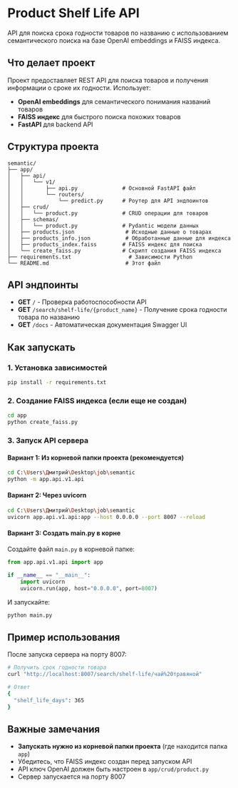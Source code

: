 # Product Shelf Life API

API для поиска срока годности товаров по названию с использованием семантического поиска на базе OpenAI embeddings и FAISS индекса.

## Что делает проект

Проект предоставляет REST API для поиска товаров и получения информации о сроке их годности. Использует:
- **OpenAI embeddings** для семантического понимания названий товаров
- **FAISS индекс** для быстрого поиска похожих товаров
- **FastAPI** для backend API

## Структура проекта

```
semantic/
├── app/
│   ├── api/
│   │   └── v1/
│   │       ├── api.py              # Основной FastAPI файл
│   │       └── routers/
│   │           └── predict.py      # Роутер для API эндпоинтов
│   ├── crud/
│   │   └── product.py              # CRUD операции для товаров
│   ├── schemas/
│   │   └── product.py              # Pydantic модели данных
│   ├── products.json                # Исходные данные о товарах
│   ├── products_info.json           # Обработанные данные для индекса
│   ├── products_index.faiss        # FAISS индекс для поиска
│   └── create_faiss.py             # Скрипт создания FAISS индекса
├── requirements.txt                  # Зависимости Python
└── README.md                        # Этот файл
```

## API эндпоинты

- **GET** `/` - Проверка работоспособности API
- **GET** `/search/shelf-life/{product_name}` - Получение срока годности товара по названию
- **GET** `/docs` - Автоматическая документация Swagger UI

## Как запускать

### 1. Установка зависимостей
```bash
pip install -r requirements.txt
```

### 2. Создание FAISS индекса (если еще не создан)
```bash
cd app
python create_faiss.py
```

### 3. Запуск API сервера

#### Вариант 1: Из корневой папки проекта (рекомендуется)
```bash
cd C:\Users\Дмитрий\Desktop\job\semantic
python -m app.api.v1.api
```

#### Вариант 2: Через uvicorn
```bash
cd C:\Users\Дмитрий\Desktop\job\semantic
uvicorn app.api.v1.api:app --host 0.0.0.0 --port 8007 --reload
```

#### Вариант 3: Создать main.py в корне
Создайте файл `main.py` в корневой папке:
```python
from app.api.v1.api import app

if __name__ == "__main__":
    import uvicorn
    uvicorn.run(app, host="0.0.0.0", port=8007)
```

И запускайте:
```bash
python main.py
```

## Пример использования

После запуска сервера на порту 8007:

```bash
# Получить срок годности товара
curl "http://localhost:8007/search/shelf-life/чай%20травяной"

# Ответ
{
  "shelf_life_days": 365
}
```

## Важные замечания

- **Запускать нужно из корневой папки проекта** (где находится папка `app`)
- Убедитесь, что FAISS индекс создан перед запуском API
- API ключ OpenAI должен быть настроен в `app/crud/product.py`
- Сервер запускается на порту 8007
